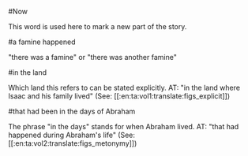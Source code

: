 #Now

This word is used here to mark a new part of the story.

#a famine happened

"there was a famine" or "there was another famine"

#in the land

Which land this refers to can be stated explicitly. AT: "in the land where Isaac and his family lived" (See: [[:en:ta:vol1:translate:figs_explicit]])

#that had been in the days of Abraham

The phrase "in the days" stands for when Abraham lived. AT: "that had happened during Abraham's life" (See: [[:en:ta:vol2:translate:figs_metonymy]])